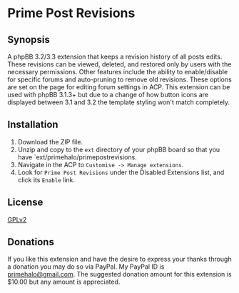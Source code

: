 # Prime Post Revisions

## Synopsis

A phpBB 3.2/3.3 extension that keeps a revision history of all posts edits. These revisions can be viewed, deleted, and restored only by users with the necessary permissions. Other features include the ability to enable/disable for specific forums and auto-pruning to remove old revisions. These options are set on the page for editing forum settings in ACP. This extension can be used with phpBB 3.1.3+ but due to a change of how button icons are displayed between 3.1 and 3.2 the template styling won't match completely.

## Installation

1. Download the ZIP file.
2. Unzip and copy to the `ext` directory of your phpBB board so that you have `ext/primehalo/primepostrevisions.
3. Navigate in the ACP to `Customise -> Manage extensions`.
4. Look for `Prime Post Revisions` under the Disabled Extensions list, and click its `Enable` link.

## License

[GPLv2](license.txt)

## Donations
If you like this extension and have the desire to express your thanks through a donation you may do so via PayPal. My PayPal ID is primehalo@gmail.com. The suggested donation amount for this extension is $10.00 but any amount is appreciated.

